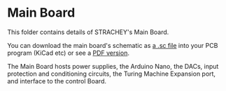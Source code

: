 # Main Board

This folder contains details of STRACHEY's Main Board.

You can download the main board's schematic as [a .sc file](https://github.com/m0xpd/STRACHEY/blob/main/Hardware/Main/main%20board.kicad_sch) into your PCB program (KiCad etc) or see a [PDF version](https://github.com/m0xpd/STRACHEY/blob/main/Hardware/Main/main%20board%20schematic.pdf).

The Main Board hosts power supplies, the Arduino Nano, the DACs, input protection and conditioning circuits, the Turing Machine Expansion port, and interface to the control Board.

